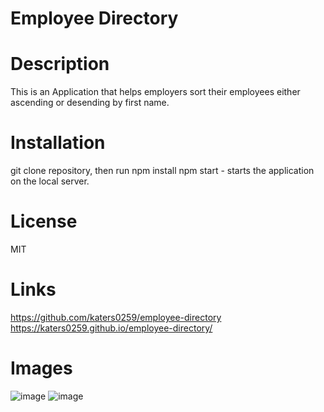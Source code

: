 # Employee Directory

# Description
This is an Application that helps employers sort their employees either ascending or desending by first name.
# Installation
git clone repository, then run npm install
npm start - starts the application on the local server.

# License
MIT


# Links
https://github.com/katers0259/employee-directory
https://katers0259.github.io/employee-directory/


# Images
![image](https://user-images.githubusercontent.com/69743567/107318085-2d534e80-6a59-11eb-9e85-025259a04daf.png)
![image](https://user-images.githubusercontent.com/69743567/107318112-3cd29780-6a59-11eb-8e50-7050c0dfc2a3.png)
